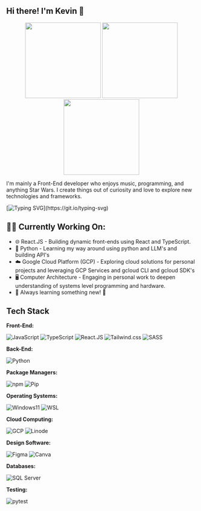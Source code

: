 ## Hi there! I'm Kevin 👋

<div id="header" align="center">
  <img src="https://i.giphy.com/media/v1.Y2lkPTc5MGI3NjExd2lsaGRhZ3JyYWhoeDA3ajRxYW1mbzN6cHJqcGh2YXh0OGs0ZG44byZlcD12MV9pbnRlcm5hbF9naWZfYnlfaWQmY3Q9cw/zLs0Hi96kWSPu9YoJ7/giphy.gif" width="200"/>
  <img src="https://i.giphy.com/media/v1.Y2lkPTc5MGI3NjExejdmeG9mMXdnMXVtbWxqemFhODlkOHdtYjA1eDZuNG1udG1lbzVqOSZlcD12MV9pbnRlcm5hbF9naWZfYnlfaWQmY3Q9cw/mCsgrG3wY49OtncVFr/giphy.gif" width="200"/>
  <img src="https://i.giphy.com/media/v1.Y2lkPTc5MGI3NjExaXR6ZmJxeWk2YnFzODl4dDR6bWhqMGdkdWpkbnA0ZzB0NGdtZmkwYiZlcD12MV9pbnRlcm5hbF9naWZfYnlfaWQmY3Q9Zw/84SFZf1BKgzeny1WxQ/giphy.gif" width="200"/>
</div>

I'm mainly a Front-End developer who enjoys music, programming, and anything Star Wars. I create things out of curiosity and love to explore new technologies and frameworks.

[![Typing SVG](https://readme-typing-svg.demolab.com?font=Fira+Code&size=16&pause=2000&background=FFFFFF00&center=true&vCenter=true&width=435&lines=Hi%2C+I'm+Kevin+Henderson;I+enjoy+music+and+programming.;I+create+things+out+of+curiosity.;I+also+love+anything+Star+Wars!)](https://git.io/typing-svg)

## 👨‍💻 Currently Working On:
- 🌐 React.JS - Building dynamic front-ends using React and TypeScript.
- 🐍 Python - Learning my way around using python and LLM's and building API's
- ☁️ Google Cloud Platform (GCP) - Exploring cloud solutions for personal projects and leveraging GCP Services and gcloud CLI and gcloud SDK's
- 🖥️ Computer Architecture - Engaging in personal work to deepen understanding of systems level programming and hardware.
- 🚀 Always learning something new! 🚀

## Tech Stack

**Front-End:**

![JavaScript](https://img.shields.io/badge/JavaScript-F7DF1E?style=for-the-badge&logo=JavaScript&logoColor=white)
![TypeScript](https://img.shields.io/badge/TypeScript-007ACC?style=for-the-badge&logo=typescript&logoColor=white)
![React.JS](https://img.shields.io/badge/React-20232A?style=for-the-badge&logo=react&logoColor=61DAFB)
![Tailwind.css](https://img.shields.io/badge/Tailwind_CSS-38B2AC?style=for-the-badge&logo=tailwind-css&logoColor=white)
![SASS](https://img.shields.io/badge/Sass-CC6699?style=for-the-badge&logo=sass&logoColor=white)

**Back-End:**

![Python](https://img.shields.io/badge/Python-3776AB?style=for-the-badge&logo=python&logoColor=white)


**Package Managers:**

![npm](https://img.shields.io/badge/npm-CB3837?style=for-the-badge&logo=npm&logoColor=white)
![Pip](https://img.shields.io/badge/pip-3775A9?style=for-the-badge&logo=pypi&logoColor=white)

**Operating Systems:**

![Windows11](https://img.shields.io/badge/Windows-0078D6?style=for-the-badge&logo=windows&logoColor=white)
![WSL](https://img.shields.io/badge/WSL-0a97f5?style=for-the-badge&logo=linux&logoColor=white)

**Cloud Computing:**

![GCP](https://img.shields.io/badge/Google_Cloud-4285F4?style=for-the-badge&logo=google-cloud&logoColor=white)
![Linode](https://img.shields.io/badge/Linode-00A95C?style=for-the-badge&logo=Linode&logoColor=white)

**Design Software:**

![Figma](https://img.shields.io/badge/Figma-F24E1E?style=for-the-badge&logo=figma&logoColor=white)
![Canva](https://img.shields.io/badge/Canva-00C4CC?style=for-the-badge&logo=Canva&logoColor=white)

**Databases:**

![SQL Server](https://img.shields.io/badge/MS_SQL_Server-CC2927?style=for-the-badge&logo=microsoft-sql-server&logoColor=white)

**Testing:**

![pytest](https://img.shields.io/badge/pytest-0A97F5?style=for-the-badge&logo=pytest&logoColor=white)

